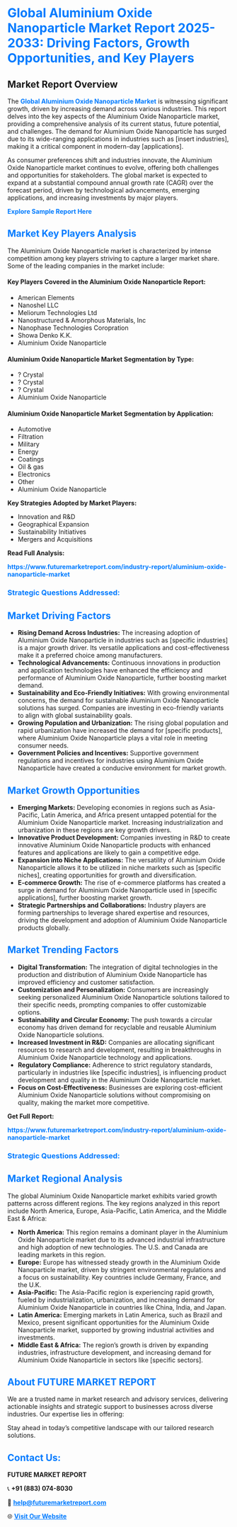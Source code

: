 <h1 style="color: #007BFF;">Global Aluminium Oxide Nanoparticle Market Report 2025-2033: Driving Factors, Growth Opportunities, and Key Players</h1>

<section id="overview">
<h2>Market Report Overview</h2>
<p>The <a href="https://www.futuremarketreport.com/industry-report/aluminium-oxide-nanoparticle-market" style="color: #007BFF; text-decoration: none;"><strong>Global Aluminium Oxide Nanoparticle Market</strong></a> is witnessing significant growth, driven by increasing demand across various industries. This report delves into the key aspects of the Aluminium Oxide Nanoparticle market, providing a comprehensive analysis of its current status, future potential, and challenges. The demand for Aluminium Oxide Nanoparticle has surged due to its wide-ranging applications in industries such as [insert industries], making it a critical component in modern-day [applications].</p>
<p>As consumer preferences shift and industries innovate, the Aluminium Oxide Nanoparticle market continues to evolve, offering both challenges and opportunities for stakeholders. The global market is expected to expand at a substantial compound annual growth rate (CAGR) over the forecast period, driven by technological advancements, emerging applications, and increasing investments by major players.</p>
</section>

<section id="overview">
<p><a href="https://www.futuremarketreport.com/request-sample/reportId=99143" style="color: #007BFF; text-decoration: none;"><strong>Explore Sample Report Here</strong></a></p>
</section>

<section id="key-players">
<h2 style="color: #007BFF;">Market Key Players Analysis</h2>
<p>The Aluminium Oxide Nanoparticle market is characterized by intense competition among key players striving to capture a larger market share. Some of the leading companies in the market include:</p>
<h4>Key Players Covered in the Aluminium Oxide Nanoparticle Report:</h4>
<ul><li>American Elements</li><li>Nanoshel LLC</li><li>Meliorum Technologies Ltd</li><li>Nanostructured &amp; Amorphous Materials, Inc</li><li>Nanophase Technologies Coropration</li><li>Showa Denko K.K.</li><li>Aluminium Oxide Nanoparticle</li></ul>
<h4>Aluminium Oxide Nanoparticle Market Segmentation by Type:</h4>
<ul><li>? Crystal</li><li>? Crystal</li><li>? Crystal</li><li>Aluminium Oxide Nanoparticle</li></ul>

<h4>Aluminium Oxide Nanoparticle Market Segmentation by Application:</h4>
<ul><li>Automotive</li><li>Filtration</li><li>Military</li><li>Energy</li><li>Coatings</li><li>Oil &amp; gas</li><li>Electronics</li><li>Other</li><li>Aluminium Oxide Nanoparticle</li></ul>
<p><strong>Key Strategies Adopted by Market Players:</strong></p>
<ul>
<li>Innovation and R&D</li>
<li>Geographical Expansion</li>
<li>Sustainability Initiatives</li>
<li>Mergers and Acquisitions</li>
</ul>
</section>

<section>
<p><strong>Read Full Analysis: </strong></p><a href="https://www.futuremarketreport.com/industry-report/aluminium-oxide-nanoparticle-market" style="color: #007BFF; text-decoration: none;"><strong>https://www.futuremarketreport.com/industry-report/aluminium-oxide-nanoparticle-market</strong></a>
<h3 style="color: #007BFF;">Strategic Questions Addressed:</h3>
</section>

<section id="driving-factors">
<h2 style="color: #007BFF;">Market Driving Factors</h2>
<ul>
<li><strong>Rising Demand Across Industries:</strong> The increasing adoption of Aluminium Oxide Nanoparticle in industries such as [specific industries] is a major growth driver. Its versatile applications and cost-effectiveness make it a preferred choice among manufacturers.</li>
<li><strong>Technological Advancements:</strong> Continuous innovations in production and application technologies have enhanced the efficiency and performance of Aluminium Oxide Nanoparticle, further boosting market demand.</li>
<li><strong>Sustainability and Eco-Friendly Initiatives:</strong> With growing environmental concerns, the demand for sustainable Aluminium Oxide Nanoparticle solutions has surged. Companies are investing in eco-friendly variants to align with global sustainability goals.</li>
<li><strong>Growing Population and Urbanization:</strong> The rising global population and rapid urbanization have increased the demand for [specific products], where Aluminium Oxide Nanoparticle plays a vital role in meeting consumer needs.</li>
<li><strong>Government Policies and Incentives:</strong> Supportive government regulations and incentives for industries using Aluminium Oxide Nanoparticle have created a conducive environment for market growth.</li>
</ul>
</section>

<section id="growth-opportunities">
<h2 style="color: #007BFF;">Market Growth Opportunities</h2>
<ul>
<li><strong>Emerging Markets:</strong> Developing economies in regions such as Asia-Pacific, Latin America, and Africa present untapped potential for the Aluminium Oxide Nanoparticle market. Increasing industrialization and urbanization in these regions are key growth drivers.</li>
<li><strong>Innovative Product Development:</strong> Companies investing in R&D to create innovative Aluminium Oxide Nanoparticle products with enhanced features and applications are likely to gain a competitive edge.</li>
<li><strong>Expansion into Niche Applications:</strong> The versatility of Aluminium Oxide Nanoparticle allows it to be utilized in niche markets such as [specific niches], creating opportunities for growth and diversification.</li>
<li><strong>E-commerce Growth:</strong> The rise of e-commerce platforms has created a surge in demand for Aluminium Oxide Nanoparticle used in [specific applications], further boosting market growth.</li>
<li><strong>Strategic Partnerships and Collaborations:</strong> Industry players are forming partnerships to leverage shared expertise and resources, driving the development and adoption of Aluminium Oxide Nanoparticle products globally.</li>
</ul>
</section>

<section id="trending-factors">
<h2 style="color: #007BFF;">Market Trending Factors</h2>
<ul>
<li><strong>Digital Transformation:</strong> The integration of digital technologies in the production and distribution of Aluminium Oxide Nanoparticle has improved efficiency and customer satisfaction.</li>
<li><strong>Customization and Personalization:</strong> Consumers are increasingly seeking personalized Aluminium Oxide Nanoparticle solutions tailored to their specific needs, prompting companies to offer customizable options.</li>
<li><strong>Sustainability and Circular Economy:</strong> The push towards a circular economy has driven demand for recyclable and reusable Aluminium Oxide Nanoparticle solutions.</li>
<li><strong>Increased Investment in R&D:</strong> Companies are allocating significant resources to research and development, resulting in breakthroughs in Aluminium Oxide Nanoparticle technology and applications.</li>
<li><strong>Regulatory Compliance:</strong> Adherence to strict regulatory standards, particularly in industries like [specific industries], is influencing product development and quality in the Aluminium Oxide Nanoparticle market.</li>
<li><strong>Focus on Cost-Effectiveness:</strong> Businesses are exploring cost-efficient Aluminium Oxide Nanoparticle solutions without compromising on quality, making the market more competitive.</li>
</ul>
</section>

<section>
<p><strong>Get Full Report: </strong></p><a href="https://www.futuremarketreport.com/industry-report/aluminium-oxide-nanoparticle-market" style="color: #007BFF; text-decoration: none;"><strong>https://www.futuremarketreport.com/industry-report/aluminium-oxide-nanoparticle-market</strong></a>
<h3 style="color: #007BFF;">Strategic Questions Addressed:</h3>
</section>


<section id="regional-analysis">
<h2 style="color: #007BFF;">Market Regional Analysis</h2>
<p>The global Aluminium Oxide Nanoparticle market exhibits varied growth patterns across different regions. The key regions analyzed in this report include North America, Europe, Asia-Pacific, Latin America, and the Middle East & Africa:</p>
<ul>
<li><strong>North America:</strong> This region remains a dominant player in the Aluminium Oxide Nanoparticle market due to its advanced industrial infrastructure and high adoption of new technologies. The U.S. and Canada are leading markets in this region.</li>
<li><strong>Europe:</strong> Europe has witnessed steady growth in the Aluminium Oxide Nanoparticle market, driven by stringent environmental regulations and a focus on sustainability. Key countries include Germany, France, and the U.K.</li>
<li><strong>Asia-Pacific:</strong> The Asia-Pacific region is experiencing rapid growth, fueled by industrialization, urbanization, and increasing demand for Aluminium Oxide Nanoparticle in countries like China, India, and Japan.</li>
<li><strong>Latin America:</strong> Emerging markets in Latin America, such as Brazil and Mexico, present significant opportunities for the Aluminium Oxide Nanoparticle market, supported by growing industrial activities and investments.</li>
<li><strong>Middle East & Africa:</strong> The region’s growth is driven by expanding industries, infrastructure development, and increasing demand for Aluminium Oxide Nanoparticle in sectors like [specific sectors].</li>
</ul>
</section>

<footer>
<h2 style="color: #007BFF;">About FUTURE MARKET REPORT</h2>
<p>We are a trusted name in market research and advisory services, delivering actionable insights and strategic support to businesses across diverse industries. Our expertise lies in offering:</p>

<p>Stay ahead in today’s competitive landscape with our tailored research solutions.</p>

<h2 style="color: #007BFF;">Contact Us:</h2>
<p><strong>FUTURE MARKET REPORT</strong></p>
<p>📞 <strong>+91 (883) 074-8030</strong></p>
<p>📧 <strong><a href="mailto:help@futuremarketreport.com" style="color: #007BFF;">help@futuremarketreport.com</a></strong></p>
<p>🌐 <strong><a href="https://www.futuremarketreport.com/" style="color: #007BFF;">Visit Our Website</a></strong></p>
</footer>